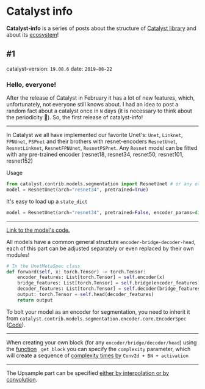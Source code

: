 # Catalyst info
**Catalyst-info** is a series of posts about the structure of [Catalyst library](https://github.com/catalyst-team/catalyst) and about its [ecosystem](https://github.com/catalyst-team)!

## #1
catalyst-version: `19.08.6` date: `2019-08-22`

### Hello, everyone!

After the release of Catalyst in February it has a lot of new features, which, 
unfortunately, not everyone still knows about. 
I had an idea to post a random fact about a catalyst once in `N` days (it is necessary to think about the periodicity 🤔).
So, the first release of catalyst-info!

---

In Catalyst we all have implemented our favorite Unet's: 
`Unet`, `Linknet`, `FPNUnet`, `PSPnet` and their brothers with resnet-encoders 
`ResnetUnet`, `ResnetLinknet`, `ResnetFPNUnet`, `ResnetPSPnet`. 
Any `Resnet` model can be fitted with any pre-trained encoder (resnet18, resnet34, resnet50, resnet101, resnet152)

Usage
```python
from catalyst.contrib.models.segmentation import ResnetUnet # or any other
model = ResnetUnet(arch="resnet34", pretrained=True)
```
It's easy to load up a `state_dict`
```python
model = ResnetUnet(arch="resnet34", pretrained=False, encoder_params=dict(state_dict="/model/path/resnet34-5c106cde.pth")
```
---

[Link to the model's code.](https://github.com/catalyst-team/catalyst/tree/master/catalyst/contrib/models/segmentation)

All models have a common general structure `encoder-bridge-decoder-head`, 
each of this part can be adjusted separately or even replaced by their own modules!
```python
# In the UnetMetaSpec class
def forward(self, x: torch.Tensor) -> torch.Tensor:
    encoder_features: List[torch.Tensor] = self.encoder(x)
    bridge_features: List[torch.Tensor] = self.bridge(encoder_features)
    decoder_features: List[torch.Tensor] = self.decoder(bridge_features)
    output: torch.Tensor = self.head(decoder_features)
    return output
```

To bolt your model as an encoder for segmentation, you need to inherit it from 
`catalyst.contrib.models.segmentation.encoder.core.EncoderSpec` ([Code](https://github.com/catalyst-team/catalyst/blob/master/catalyst/contrib/models/segmentation/encoder/core.py#L11)).

---

When creating your own block (for any `encoder/bridge/decoder/head`) using the [function](https://github.com/catalyst-team/catalyst/blob/master/catalyst/contrib/models/segmentation/blocks/core.py#L10) `_get_block` 
you can specify the `complexity` parameter, which will create a sequence of [complexity times by](https://github.com/catalyst-team/catalyst/blob/master/catalyst/contrib/models/segmentation/blocks/core.py#L34) `Conv2d + BN + activation`

---

The Upsample part can be specified [either by interpolation or by convolution](https://github.com/catalyst-team/catalyst/blob/febcb66ade07b231348fd8e19614bdd37d548125/catalyst/contrib/models/segmentation/head/unet.py#L18).

